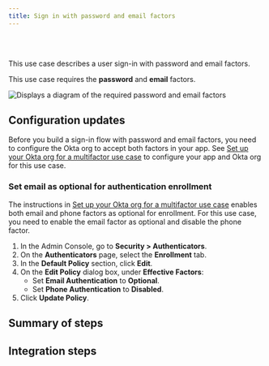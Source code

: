```yaml
---
title: Sign in with password and email factors
---
```


<div class="oie-embedded-sdk">

<ApiLifecycle access="ie" /><br>
<ApiLifecycle access="Limited GA" /><br>

<StackSelector class="cleaner-selector"/>

This use case describes a user sign-in with password and email factors.

This use case requires the **password** and **email** factors.

<div class="common-image-format">

![Displays a diagram of the required password and email factors](/img/oie-embedded-sdk/factor-password-email.png)

</div>

## Configuration updates

Before you build a sign-in flow with password and email factors, you need to configure the Okta org to accept both factors in your app. See [Set up your Okta org for a multifactor use case](/docs/guides/oie-embedded-common-org-setup/-/main/#set-up-your-okta-org-for-a-multifactor-use-case) to configure your app and Okta org for this use case.

### Set email as optional for authentication enrollment

 The instructions in [Set up your Okta org for a multifactor use case](/docs/guides/oie-embedded-common-org-setup/-/main/#set-up-your-okta-org-for-a-multifactor-use-case) enables both email and phone factors as optional for enrollment. For this use case, you need to enable the email factor as optional and disable the phone factor.

1. In the Admin Console, go to **Security > Authenticators**.
1. On the **Authenticators** page, select the **Enrollment** tab.
1. In the **Default Policy** section, click **Edit**.
1. On the **Edit Policy** dialog box, under **Effective Factors**:
   * Set **Email Authentication** to **Optional**.
   * Set **Phone Authentication** to **Disabled**.
1. Click **Update Policy**.

## Summary of steps

<StackSelector snippet="summaryofsteps" noSelector />

## Integration steps

<StackSelector snippet="integrationsteps" noSelector />

</div>
